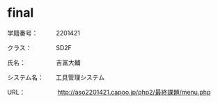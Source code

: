 # final

学籍番号：　　　2201421       

クラス：　　　　SD2F    

氏名：　　　　　吉富大輔    

システム名：　　工具管理システム    

URL：　　　　　 http://aso2201421.capoo.jp/php2/最終課題/menu.php